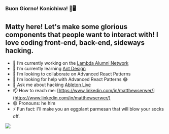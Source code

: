 ### Buon Giorno! Konichiwa! 👻🖥

## Matty here! Let's make some glorious components that people want to interact with! I love coding front-end, back-end, sideways hacking. 

- 🔭 I’m currently working on the [Lambda Alumni Network](https://github.com/Lambda-School-Labs/lan-fe-b)
- 🌱 I’m currently learning [Ant Design](https://ant.design/)
- 👯 I’m looking to collaborate on Advanced React Patterns
- 🤔 I’m looking for help with Advanced React Patterns 😂
- 💬 Ask me about hacking [Ableton Live](https://www.ableton.com/en/)
- 📫 How to reach me: [https://www.linkedin.com/in/matthewserwer/](https://www.linkedin.com/in/matthewserwer/)
- 😄 Pronouns: he him
- ⚡ Fun fact: I'll make you an eggplant parmesan that will blow your socks off.

<img align='center' src='https://media.giphy.com/media/YVGeZszGz4eC4/giphy.gif'>
